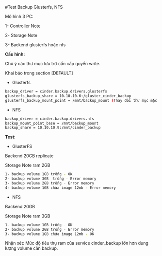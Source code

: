 #Test Backup Glusterfs, NFS

Mô hình 3 PC:

1- Controller Note 

2- Storage Note

3- Backend glusterfs hoặc nfs

**Cấu hình:**

Chú ý các thư mục lưu trữ cần cấp quyền write. 

Khai báo trong section [DEFAULT]

- Glusterfs 

```sh
backup_driver = cinder.backup.drivers.glusterfs
glusterfs_backup_share = 10.10.10.6:/gluster_cinder_backup
glusterfs_backup_mount_point = /mnt/backup_mount (Thay đổi thư mục mặc định chứa backup)
```

- NFS

```sh
backup_driver = cinder.backup.drivers.nfs
backup_mount_point_base = /mnt/backup_mount
backup_share = 10.10.10.9:/mnt/cinder_backup
```

**Test:**

- GlusterFS

Backend 20GB replicate

Storage Note ram 2GB
```sh
1- backup volume 1GB trống - OK
2- backup volume 3GB  trống - Error memory 
3- backup volume 2GB trống - Error memory
4- backup volume 1GB chứa image 12mb - Error memory
```

- NFS

Backend 20GB

Storage Note ram 3GB
```sh
1- backup volume 1GB trống - OK
2- backup volume 2GB trống - Error memory
3- backup volume 1GB chứa image 12mb - OK
```
Nhận xét: Mức độ tiêu thụ ram của service cinder_backup lớn hơn dung lượng volume cần backup.



